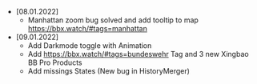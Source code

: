 * [08.01.2022]
  * Manhattan zoom bug solved and add tooltip to map https://bbx.watch/#tags=manhattan
* [09.01.2022]
  * Add Darkmode toggle with Animation
  * Add https://bbx.watch/#tags=bundeswehr Tag and 3 new Xingbao BB Pro Products
  * Add missings States (New bug in HistoryMerger)
